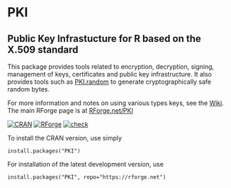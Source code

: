 # PKI
## Public Key Infrastucture for R based on the X.509 standard

This package provides tools related to encryption, decryption, signing, management of keys,
certificates and public key infrastructure. It also provides tools such as
[PKI.random](https://rforge.net/doc/packages/PKI/PKI.random.html) to
generate cryptographically safe random bytes.

For more information and notes on using various types keys, see the [Wiki](https://github.com/s-u/PKI/wiki). The main RForge page is at [RForge.net/PKI](https://rforge.net/PKI)

[![CRAN](https://rforge.net/do/cransvg/PKI)](https://cran.r-project.org/package=PKI)
[![RForge](https://rforge.net/do/versvg/PKI)](https://RForge.net/PKI)
[![check](https://github.com/s-u/PKI/actions/workflows/check.yml/badge.svg)](https://github.com/s-u/PKI/actions/workflows/check.yml)

To install the CRAN version, use simply

```
install.packages("PKI")
```

For installation of the latest development version, use

```
install.packages("PKI", repo="https://rforge.net")
```
